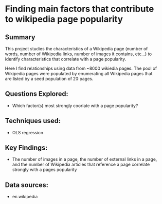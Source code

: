 # Finding main factors that contribute to wikipedia page popularity
## Summary
This project studies the characteristics of a Wikipedia page (number of words, number of Wikipedia links, number of images it contains, etc...) to identify characteristics that correlate with a page popularity.

Here I find relationships using data from ~8000 wikiedia pages. The pool of Wikipedia pages were populated by enumerating all Wikipedia pages that are listed by a seed population of 20 pages.

## Questions Explored:
- Which factor(s) most strongly coorlate with a page popularity?

## Techniques used:
- OLS regression

## Key Findings:
- The number of images in a page, the number of external links in a page, and the number of Wikipedia articles that reference a page correlate strongly with a pages popularity

## Data sources:
- en.wikipedia


